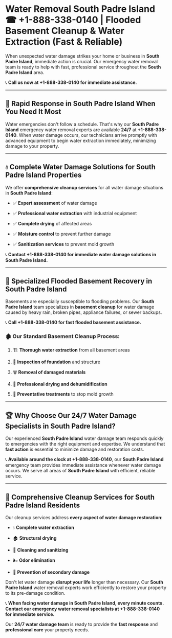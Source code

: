 # Water Removal South Padre Island ☎ +1-888-338-0140 | Flooded Basement Cleanup & Water Extraction (Fast & Reliable)

When unexpected water damage strikes your home or business in **South Padre Island**, immediate action is crucial. Our emergency water removal team is ready to help with fast, professional service throughout the **South Padre Island** area. 

📞 **Call us now at +1-888-338-0140 for immediate assistance.**
---
## 🚀 Rapid Response in South Padre Island When You Need It Most
Water emergencies don't follow a schedule. That's why our **South Padre Island** emergency water removal experts are available **24/7** at **+1-888-338-0140**. When water damage occurs, our technicians arrive promptly with advanced equipment to begin water extraction immediately, minimizing damage to your property.
---
## 💧 Complete Water Damage Solutions for South Padre Island Properties
We offer **comprehensive cleanup services** for all water damage situations in **South Padre Island**:
- ✅ **Expert assessment** of water damage  
- ✅ **Professional water extraction** with industrial equipment  
- ✅ **Complete drying** of affected areas  
- ✅ **Moisture control** to prevent further damage  
- ✅ **Sanitization services** to prevent mold growth  
📞 **Contact +1-888-338-0140 for immediate water damage solutions in South Padre Island.**
---
## 🌊 Specialized Flooded Basement Recovery in South Padre Island
Basements are especially susceptible to flooding problems. Our **South Padre Island** team specializes in **basement cleanup** for water damage caused by heavy rain, broken pipes, appliance failures, or sewer backups. 
📞 **Call +1-888-338-0140 for fast flooded basement assistance.**
### 🏚️ Our Standard Basement Cleanup Process:
1. 🏗️ **Thorough water extraction** from all basement areas  
2. 🔎 **Inspection of foundation** and structure  
3. 🗑️ **Removal of damaged materials**  
4. 💨 **Professional drying and dehumidification**  
5. 🚫 **Preventative treatments** to stop mold growth  
---
## 🏆 Why Choose Our 24/7 Water Damage Specialists in South Padre Island?
Our experienced **South Padre Island** water damage team responds quickly to emergencies with the right equipment and expertise. We understand that **fast action** is essential to minimize damage and restoration costs.
📞 **Available around the clock at +1-888-338-0140**, our **South Padre Island** emergency team provides immediate assistance whenever water damage occurs. We serve all areas of **South Padre Island** with efficient, reliable service.
---
## 🧹 Comprehensive Cleanup Services for South Padre Island Residents
Our cleanup services address **every aspect of water damage restoration**:
- 💧 **Complete water extraction**  
- 🏠 **Structural drying**  
- 🧼 **Cleaning and sanitizing**  
- 🌬️ **Odor elimination**  
- 🚫 **Prevention of secondary damage**  
Don't let water damage **disrupt your life** longer than necessary. Our **South Padre Island** water removal experts work efficiently to restore your property to its pre-damage condition.
📞 **When facing water damage in South Padre Island, every minute counts. Contact our emergency water removal specialists at +1-888-338-0140 for immediate service.**
Our **24/7 water damage team** is ready to provide the **fast response** and **professional care** your property needs.
